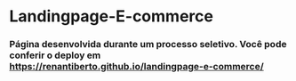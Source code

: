 # Landingpage-E-commerce

### Página desenvolvida durante um processo seletivo. Você pode conferir o deploy em https://renantiberto.github.io/landingpage-e-commerce/
